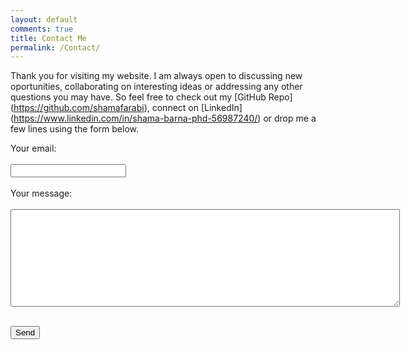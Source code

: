 ```yaml
---
layout: default
comments: true
title: Contact Me
permalink: /Contact/
---
```

Thank you for visiting my website. I am always open to discussing new oportunities, collaborating on interesting ideas or addressing any other questions you may have. So feel free to check out my [GitHub Repo] (https://github.com/shamafarabi), connect on [LinkedIn] (https://www.linkedin.com/in/shama-barna-phd-56987240/) or drop me a few lines using the form below.

<form
  action="https://formspree.io/maypqlga"
  method="POST"
>
  <label>
    Your email:<br><br>
    <input type="text" name="_replyto"> <br><br>
  </label>
 
  <label>
    Your message:  <br><br>
    <textarea name="message" rows="10" cols="75"></textarea> <br><br>
  </label>

  <!-- your other form fields go here -->

  <button type="submit">Send</button>
</form>
